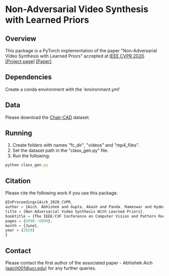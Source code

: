 # Non-Adversarial Video Synthesis with Learned Priors

## Overview
This package is a PyTorch implementation of the paper "Non-Adversarial Video Synthesis with Learned Priors" accepted at [IEEE CVPR 2020](http://cvpr2020.thecvf.com/).</br> [[Project page]](https://abhishekaich27.github.io/navsynth.html) [[Paper]](https://arxiv.org/abs/2003.09565)

## Dependencies
Create a conda environment with the 'environment.yml'

## Data
Please download the [Chair-CAD](https://www.di.ens.fr/willow/research/seeing3Dchairs/data/rendered_chairs.tar) dataset.

## Running
1. Create folders with names "fc_dir", "videos" and "mp4_files".
2. Set the dataset path in the "class_gen.py" file.
3. Run the following:
```javascript 
python class_gen.py
```

## Citation
Please cite the following work if you use this package.
```javascript
@InProceedings{Aich_2020_CVPR,
author = {Aich, Abhishek and Gupta, Akash and Panda, Rameswar and Hyder, Rakib and Asif, M. Salman and Roy-Chowdhury, Amit K.},
title = {Non-Adversarial Video Synthesis With Learned Priors},
booktitle = {The IEEE/CVF Conference on Computer Vision and Pattern Recognition (CVPR)},
pages = {6090--6099},
month = {June},
year = {2020}
}
```

## Contact 
Please contact the first author of the associated paper - Abhishek Aich (aaich001@ucr.edu) for any further queries.

